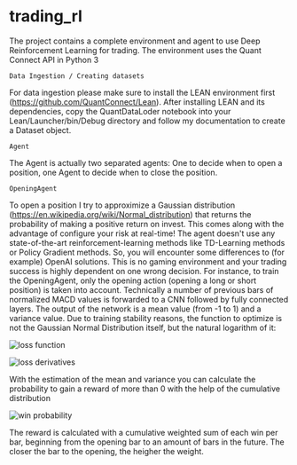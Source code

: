 # trading_rl
The project contains a complete environment and agent to use Deep Reinforcement Learning for trading. The environment uses the Quant Connect API in Python 3

`Data Ingestion / Creating datasets`

For data ingestion please make sure to install the LEAN environment first (https://github.com/QuantConnect/Lean). After installing LEAN and its dependencies, copy the QuantDataLoder notebook into your Lean/Launcher/bin/Debug directory and follow my documentation to create a Dataset object. 

`Agent`

The Agent is actually two separated agents: One to decide when to open a position, one Agent to decide when to close the position.

`OpeningAgent`

To open a position I try to approximize a Gaussian distribution (https://en.wikipedia.org/wiki/Normal_distribution) that returns the probability of making a positive return on invest. This comes along with the advantage of configure your risk at real-time! The agent doesn't use any state-of-the-art reinforcement-learning methods like TD-Learning methods or Policy Gradient methods. So, you will encounter some differences to (for example) OpenAI solutions. This is no gaming environment and your trading success is highly dependent on one wrong decision. For instance, to train the OpeningAgent, only the opening action (opening a long or short position) is taken into account.
Technically a number of previous bars of normalized MACD values is forwarded to a CNN followed by fully connected layers. The output of the network is a mean value (from -1 to 1) and a variance value.
Due to training stability reasons, the function to optimize is not the Gaussian Normal Distribution itself, but the natural logarithm of it:

![loss function](https://latex.codecogs.com/svg.latex?L&space;=&space;\frac{r-\mu}{\sigma^2}&space;&plus;&space;\frac{1}{2}\cdot&space;log(2\pi\sigma^2))

![loss derivatives](https://latex.codecogs.com/svg.latex?\frac{\partial&space;L}{\partial&space;\mu}=-\frac{1}{\sigma^2}&space;,&space;\frac{\partial&space;L}{\partial&space;\sigma^2}=\frac{1}{2\sigma^2}-\frac{r-\mu}{\sigma^4})

With the estimation of the mean and variance you can calculate the probability to gain a reward of more than 0 with the help of the cumulative distribution

![win probability](https://latex.codecogs.com/svg.latex?P_{win}&space;=&space;\frac{1}{2}&space;(1&space;&plus;&space;erf(\frac{-\mu}{\sqrt{2\sigma^2}})))

The reward is calculated with a cumulative weighted sum of each win per bar, beginning from the opening bar to an amount of bars in the future. The closer the bar to the opening, the heigher the weight.
